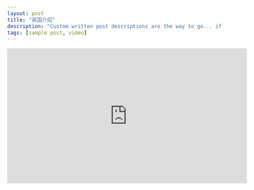 ```yaml
---
layout: post
title: "英国介绍"
description: "Custom written post descriptions are the way to go... if you're not lazy."
tags: [sample post, video]
---
```


<iframe width="560" height="315" src="https://www.youtube.com/embed/f2KjZ2fiqhQ" frameborder="0" allowfullscreen></iframe>